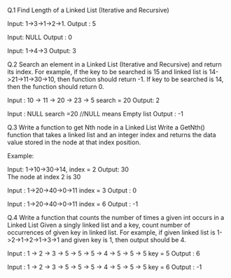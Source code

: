 Q.1 Find Length of a Linked List (Iterative and Recursive)
	
Input: 1->3->1->2->1.
Output : 5

Input: NULL
Output : 0

Input: 1->4->3
Output: 3


Q.2 Search an element in a Linked List (Iterative and Recursive) and return its index.
    For example, if the key to be searched is 15 and linked list is 14->21->11->30->10, 
    then function should return -1. If key to be searched is 14, then the function should return 0.

Input : 10 -> 11 -> 20 -> 23 -> 5   search = 20
Output: 2

Input : NULL search =20 //NULL means Empty list
Output : -1


Q.3 Write a function to get Nth node in a Linked List
    Write a GetNth() function that takes a linked list and an integer index and returns the data value 
    stored in the node at that index position. 

Example: 

Input:  1->10->30->14,  index = 2
Output: 30  
The node at index 2 is 30


Input : 1->20->40->0->11 index = 3
Output : 0

Input : 1->20->40->0->11 index = 6
Output : -1

Q.4 Write a function that counts the number of times a given int occurs in a Linked List
Given a singly linked list and a key, count number of occurrences of given key in linked list. 
For example, if given linked list is 1->2->1->2->1->3->1 and given key is 1, then output should be 4. 

Input : 1 -> 2 -> 3 -> 5 -> 5 -> 5 -> 4 -> 5 -> 5 -> 5 key = 5
Output : 6

Input : 1 -> 2 -> 3 -> 5 -> 5 -> 5 -> 4 -> 5 -> 5 -> 5 key = 6
Output : -1



 
